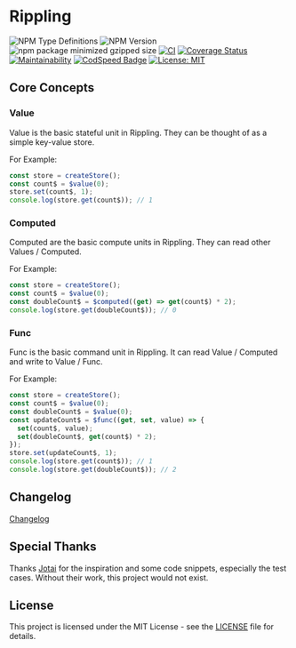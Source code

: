 # Rippling

![NPM Type Definitions](https://img.shields.io/npm/types/rippling)
![NPM Version](https://img.shields.io/npm/v/rippling)
![npm package minimized gzipped size](https://img.shields.io/bundlejs/size/rippling)
[![CI](https://github.com/e7h4n/rippling/actions/workflows/ci.yaml/badge.svg)](https://github.com/e7h4n/rippling/actions/workflows/ci.yaml)
[![Coverage Status](https://coveralls.io/repos/github/e7h4n/rippling/badge.svg?branch=main)](https://coveralls.io/github/e7h4n/rippling?branch=main)
[![Maintainability](https://api.codeclimate.com/v1/badges/a0b68839fea9c990a3eb/maintainability)](https://codeclimate.com/github/e7h4n/rippling/maintainability)
[![CodSpeed Badge](https://img.shields.io/endpoint?url=https://codspeed.io/badge.json)](https://codspeed.io/e7h4n/rippling)
[![License: MIT](https://img.shields.io/badge/License-MIT-yellow.svg)](https://opensource.org/licenses/MIT)

## Core Concepts

### Value

Value is the basic stateful unit in Rippling. They can be thought of as a simple key-value store.

For Example:

```typescript
const store = createStore();
const count$ = $value(0);
store.set(count$, 1);
console.log(store.get(count$)); // 1
```

### Computed

Computed are the basic compute units in Rippling. They can read other Values / Computed.

For Example:

```typescript
const store = createStore();
const count$ = $value(0);
const doubleCount$ = $computed((get) => get(count$) * 2);
console.log(store.get(doubleCount$)); // 0
```

### Func

Func is the basic command unit in Rippling. It can read Value / Computed and write to Value / Func.

For Example:

```typescript
const store = createStore();
const count$ = $value(0);
const doubleCount$ = $value(0);
const updateCount$ = $func((get, set, value) => {
  set(count$, value);
  set(doubleCount$, get(count$) * 2);
});
store.set(updateCount$, 1);
console.log(store.get(count$)); // 1
console.log(store.get(doubleCount$)); // 2
```

## Changelog

[Changelog](packages/rippling/CHANGELOG.md)

## Special Thanks

Thanks [Jotai](https://github.com/pmndrs/jotai) for the inspiration and some code snippets, especially the test cases. Without their work, this project would not exist.

## License

This project is licensed under the MIT License - see the [LICENSE](LICENSE) file for details.
